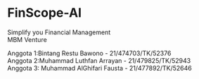 # FinScope-AI
Simplify you Financial Management<br />
MBM Venture<br />

Anggota 1:Bintang Restu Bawono - 21/474703/TK/52376<br />
Anggota 2:Muhammad Luthfan Arrayan - 21/479825/TK/52943<br />
Anggota 3: Muhammad AlGhifari Fausta - 21/477892/TK/52646
